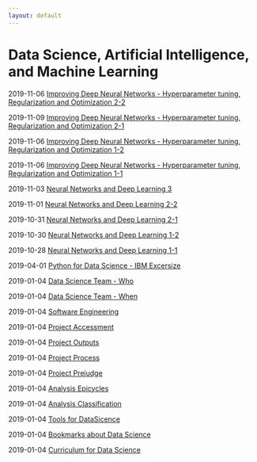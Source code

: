 ```yaml
---
layout: default
---
```


# Data Science, Artificial Intelligence, and Machine Learning

2019-11-06 [Improving Deep Neural Networks - Hyperparameter tuning, Regularization and Optimization 2-2](../road-to-data-science/_posts/2019-11-09-00.md)

2019-11-09 [Improving Deep Neural Networks - Hyperparameter tuning, Regularization and Optimization 2-1](../road-to-data-science/_posts/2019-11-06-02.md)

2019-11-06 [Improving Deep Neural Networks - Hyperparameter tuning, Regularization and Optimization 1-2](../road-to-data-science/_posts/2019-11-06-01.md)

2019-11-06 [Improving Deep Neural Networks - Hyperparameter tuning, Regularization and Optimization 1-1](../road-to-data-science/_posts/2019-11-06-00.md)

2019-11-03 [Neural Networks and Deep Learning 3](../road-to-data-science/_posts/2019-11-03-00.md)

2019-11-01 [Neural Networks and Deep Learning 2-2](../road-to-data-science/_posts/2019-11-01-00.md)

2019-10-31 [Neural Networks and Deep Learning 2-1](../road-to-data-science/_posts/2019-10-31-00.md)

2019-10-30 [Neural Networks and Deep Learning 1-2](../road-to-data-science/_posts/2019-10-30-00.md)

2019-10-28 [Neural Networks and Deep Learning 1-1](../road-to-data-science/_posts/2019-10-28-00.md)

2019-04-01 [Python for Data Science - IBM Excersize](../road-to-data-science/_posts/2019-04-01.md)

2019-01-04 [Data Science Team - Who](../road-to-data-science/_posts/2019-10-04-11.md)

2019-01-04 [Data Science Team - When](../road-to-data-science/_posts/2019-01-04-10.md)

2019-01-04 [Software Engineering](../road-to-data-science/_posts/2019-01-04-09.md)

2019-01-04 [Project Accessment](../road-to-data-science/_posts/2019-01-04-08.md)

2019-01-04 [Project Outputs](../road-to-data-science/_posts/2019-01-04-07.md)

2019-01-04 [Project Process](../road-to-data-science/_posts/2019-01-04-06.md)

2019-01-04 [Project Prejudge](../road-to-data-science/_posts/2019-01-04-05.md)

2019-01-04 [Analysis Epicycles](../road-to-data-science/_posts/2019-01-04-04.md)

2019-01-04 [Analysis Classification](../road-to-data-science/_posts/2019-01-04-03.md)

2019-01-04 [Tools for DataSicence](../road-to-data-science/_posts/2019-01-04-02.md)

2019-01-04 [Bookmarks about Data Science](../road-to-data-science/_posts/2019-01-04-01.md)

2019-01-04 [Curriculum for Data Science](../road-to-data-science/_posts/2019-01-04-00.md)